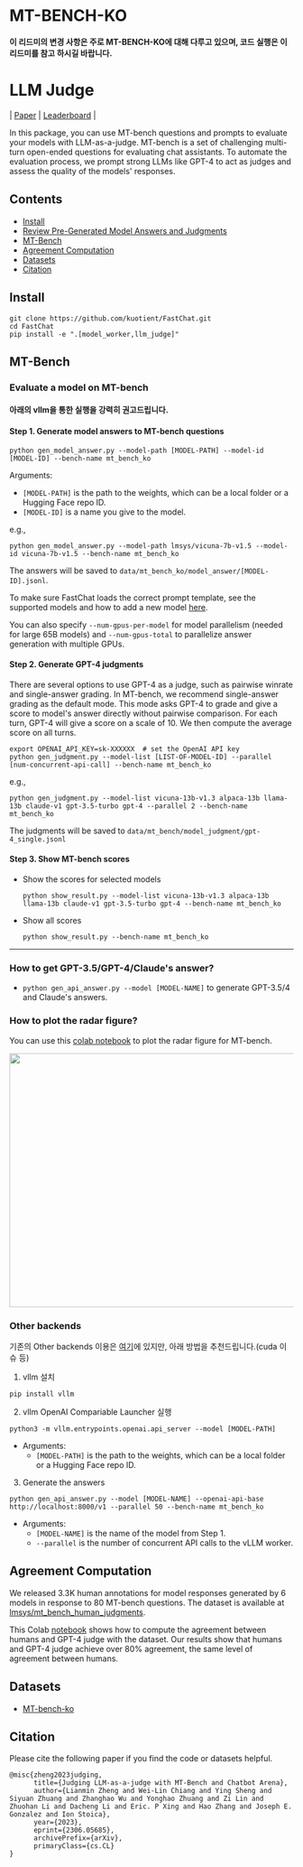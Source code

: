 # MT-BENCH-KO
**이 리드미의 변경 사항은 주로 MT-BENCH-KO에 대해 다루고 있으며, 코드 실행은 이 리드미를 참고 하시길 바랍니다.**

# LLM Judge
| [Paper](https://arxiv.org/abs/2306.05685) | [Leaderboard](https://huggingface.co/spaces/lmsys/chatbot-arena-leaderboard) |

In this package, you can use MT-bench questions and prompts to evaluate your models with LLM-as-a-judge.
MT-bench is a set of challenging multi-turn open-ended questions for evaluating chat assistants.
To automate the evaluation process, we prompt strong LLMs like GPT-4 to act as judges and assess the quality of the models' responses.

## Contents
- [Install](#install)
- [Review Pre-Generated Model Answers and Judgments](#review-pre-generated-model-answers-and-judgments)
- [MT-Bench](#mt-bench)
- [Agreement Computation](#agreement-computation)
- [Datasets](#datasets)
- [Citation](#citation)

## Install
```
git clone https://github.com/kuotient/FastChat.git
cd FastChat
pip install -e ".[model_worker,llm_judge]"
```

## MT-Bench

### Evaluate a model on MT-bench
#### 아래의 vllm을 통한 실행을 강력히 권고드립니다.

#### Step 1. Generate model answers to MT-bench questions
```
python gen_model_answer.py --model-path [MODEL-PATH] --model-id [MODEL-ID] --bench-name mt_bench_ko
```
Arguments:
  - `[MODEL-PATH]` is the path to the weights, which can be a local folder or a Hugging Face repo ID.
  - `[MODEL-ID]` is a name you give to the model.

e.g.,
```
python gen_model_answer.py --model-path lmsys/vicuna-7b-v1.5 --model-id vicuna-7b-v1.5 --bench-name mt_bench_ko
```
The answers will be saved to `data/mt_bench_ko/model_answer/[MODEL-ID].jsonl`.

To make sure FastChat loads the correct prompt template, see the supported models and how to add a new model [here](../../docs/model_support.md#how-to-support-a-new-model).

You can also specify `--num-gpus-per-model` for model parallelism (needed for large 65B models) and `--num-gpus-total` to parallelize answer generation with multiple GPUs.

#### Step 2. Generate GPT-4 judgments
There are several options to use GPT-4 as a judge, such as pairwise winrate and single-answer grading.
In MT-bench, we recommend single-answer grading as the default mode.
This mode asks GPT-4 to grade and give a score to model's answer directly without pairwise comparison.
For each turn, GPT-4 will give a score on a scale of 10. We then compute the average score on all turns.

```
export OPENAI_API_KEY=sk-XXXXXX  # set the OpenAI API key
python gen_judgment.py --model-list [LIST-OF-MODEL-ID] --parallel [num-concurrent-api-call] --bench-name mt_bench_ko
```

e.g.,
```
python gen_judgment.py --model-list vicuna-13b-v1.3 alpaca-13b llama-13b claude-v1 gpt-3.5-turbo gpt-4 --parallel 2 --bench-name mt_bench_ko
```
The judgments will be saved to `data/mt_bench/model_judgment/gpt-4_single.jsonl`

#### Step 3. Show MT-bench scores

- Show the scores for selected models
  ```
  python show_result.py --model-list vicuna-13b-v1.3 alpaca-13b llama-13b claude-v1 gpt-3.5-turbo gpt-4 --bench-name mt_bench_ko
  ```
- Show all scores
  ```
  python show_result.py --bench-name mt_bench_ko
  ```

---
### How to get GPT-3.5/GPT-4/Claude's answer?
- `python gen_api_answer.py --model [MODEL-NAME]` to generate GPT-3.5/4 and Claude's answers.


### How to plot the radar figure?

You can use this [colab notebook](https://colab.research.google.com/drive/15O3Y8Rxq37PuMlArE291P4OC6ia37PQK#scrollTo=5i8R0l-XqkgO) to plot the radar figure for MT-bench.

<img src="data/mt_bench/misc/radar.png" width="600" height="450">


### Other backends
기존의 Other backends 이용은 [여기](https://github.com/kuotient/FastChat/tree/main/fastchat/llm_judge#other-backends)에 있지만, 아래 방법을 추천드립니다.(cuda 이슈 등)
1. vllm 설치
```
pip install vllm
```
2. vllm OpenAI Compariable Launcher 실행
```
python3 -m vllm.entrypoints.openai.api_server --model [MODEL-PATH]
```
  - Arguments:
    - `[MODEL-PATH]` is the path to the weights, which can be a local folder or a Hugging Face repo ID.

3. Generate the answers
```
python gen_api_answer.py --model [MODEL-NAME] --openai-api-base http://localhost:8000/v1 --parallel 50 --bench-name mt_bench_ko
```
  - Arguments:
    - `[MODEL-NAME]` is the name of the model from Step 1.
    - `--parallel` is the number of concurrent API calls to the vLLM worker.


## Agreement Computation
We released 3.3K human annotations for model responses generated by 6 models in response to 80 MT-bench questions. The dataset is available at [lmsys/mt_bench_human_judgments](https://huggingface.co/datasets/lmsys/mt_bench_human_judgments).

This Colab [notebook](https://colab.research.google.com/drive/1ctgygDRJhVGUJTQy8-bRZCl1WNcT8De6?usp=sharing) shows how to compute the agreement between humans and GPT-4 judge with the dataset. Our results show that humans and GPT-4 judge achieve over 80\% agreement, the same level of agreement between humans.

## Datasets
- [MT-bench-ko](https://huggingface.co/datasets/kuotient/mt_bench_ko)


## Citation
Please cite the following paper if you find the code or datasets helpful.
```
@misc{zheng2023judging,
      title={Judging LLM-as-a-judge with MT-Bench and Chatbot Arena}, 
      author={Lianmin Zheng and Wei-Lin Chiang and Ying Sheng and Siyuan Zhuang and Zhanghao Wu and Yonghao Zhuang and Zi Lin and Zhuohan Li and Dacheng Li and Eric. P Xing and Hao Zhang and Joseph E. Gonzalez and Ion Stoica},
      year={2023},
      eprint={2306.05685},
      archivePrefix={arXiv},
      primaryClass={cs.CL}
}
```
